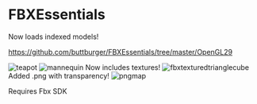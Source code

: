 # FBXEssentials
Now loads indexed models!

https://github.com/buttburger/FBXEssentials/tree/master/OpenGL29

![teapot](https://user-images.githubusercontent.com/30036342/34473948-beac1908-efb3-11e7-8c87-7de866e29361.png)
![mannequin](https://user-images.githubusercontent.com/30036342/34474130-d229ca14-efb5-11e7-863e-5a81b3296a6d.png)
Now includes textures!
![fbxtexturedtrianglecube](https://user-images.githubusercontent.com/30036342/35090558-fddb69f8-fc74-11e7-9cec-5c8c1d47ddff.png)
Added .png with transparency!
![pngmap](https://user-images.githubusercontent.com/30036342/35603929-c1e8d2e0-067a-11e8-94ed-cb36aec173c0.png)

Requires Fbx SDK
